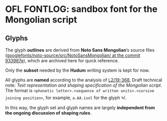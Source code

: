 # OFL FONTLOG: sandbox font for the Mongolian script

## Glyphs

The glyph **outlines** are derived from **Noto Sans Mongolian**’s source files ([googlefonts/noto-source/src/NotoSansMongolian/ at the commit 933987e](https://github.com/googlefonts/noto-source/tree/933987e2509b9ae5192420a8296f330c25df7652/src/NotoSansMongolian)), which are archived here for quick reference.

Only the **subset** needed by the **Hudum** writing system is kept for now.

All glyphs are **named** according to the analysis of [L2/19-368](https://www.unicode.org/L2/L2019/19368-draft-utn-mongolian.pdf), Draft technical note: _Text representation and shaping specification of the Mongolian script_. The format is `<phonetic letter>.<sequence of written units>.<cursive joining position>`, for example, `a.AA.isol` for the glyph ᠠ.

In this way, the glyph set and glyph names are largely **independent from the ongoing discussion of shaping rules**.
